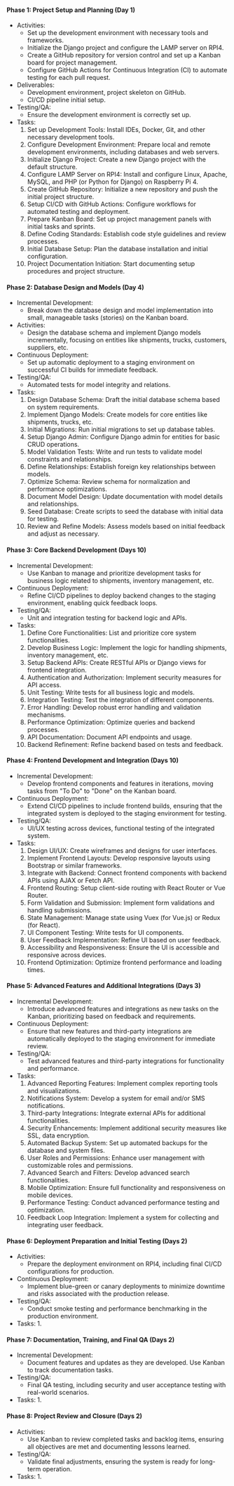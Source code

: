 #### Phase 1: Project Setup and Planning (Day 1)

-   Activities:
    -   Set up the development environment with necessary tools and frameworks.
    -   Initialize the Django project and configure the LAMP server on RPI4.
    -   Create a GitHub repository for version control and set up a Kanban board for project management.
    -   Configure GitHub Actions for Continuous Integration (CI) to automate testing for each pull request.
-   Deliverables:
    -   Development environment, project skeleton on GitHub.
    -   CI/CD pipeline initial setup.
-   Testing/QA:
    -   Ensure the development environment is correctly set up.
-   Tasks:
    1.  Set up Development Tools: Install IDEs, Docker, Git, and other necessary development tools.
    2.  Configure Development Environment: Prepare local and remote development environments, including databases and web servers.
    3.  Initialize Django Project: Create a new Django project with the default structure.
    4.  Configure LAMP Server on RPI4: Install and configure Linux, Apache, MySQL, and PHP (or Python for Django) on Raspberry Pi 4.
    5.  Create GitHub Repository: Initialize a new repository and push the initial project structure.
    6.  Setup CI/CD with GitHub Actions: Configure workflows for automated testing and deployment.
    7.  Prepare Kanban Board: Set up project management panels with initial tasks and sprints.
    8.  Define Coding Standards: Establish code style guidelines and review processes.
    9.  Initial Database Setup: Plan the database installation and initial configuration.
    10. Project Documentation Initiation: Start documenting setup procedures and project structure.


#### Phase 2: Database Design and Models (Day 4)

-   Incremental Development:
    -   Break down the database design and model implementation into small, manageable tasks (stories) on the Kanban board.
-   Activities:
    -   Design the database schema and implement Django models incrementally, focusing on entities like shipments, trucks, customers, suppliers, etc.
-   Continuous Deployment:
    -   Set up automatic deployment to a staging environment on successful CI builds for immediate feedback.
-   Testing/QA:
    -   Automated tests for model integrity and relations.
-   Tasks:
    1.  Design Database Schema: Draft the initial database schema based on system requirements.
    2.  Implement Django Models: Create models for core entities like shipments, trucks, etc.
    3.  Initial Migrations: Run initial migrations to set up database tables.
    4.  Setup Django Admin: Configure Django admin for entities for basic CRUD operations.
    5.  Model Validation Tests: Write and run tests to validate model constraints and relationships.
    6.  Define Relationships: Establish foreign key relationships between models.
    7.  Optimize Schema: Review schema for normalization and performance optimizations.
    8.  Document Model Design: Update documentation with model details and relationships.
    9.  Seed Database: Create scripts to seed the database with initial data for testing.
    10. Review and Refine Models: Assess models based on initial feedback and adjust as necessary.

#### Phase 3: Core Backend Development (Days 10)

-   Incremental Development:
    -   Use Kanban to manage and prioritize development tasks for business logic related to shipments, inventory management, etc.
-   Continuous Deployment:
    -   Refine CI/CD pipelines to deploy backend changes to the staging environment, enabling quick feedback loops.
-   Testing/QA:
    -   Unit and integration testing for backend logic and APIs.
-   Tasks:
    1.  Define Core Functionalities: List and prioritize core system functionalities.
    2.  Develop Business Logic: Implement the logic for handling shipments, inventory management, etc.
    3.  Setup Backend APIs: Create RESTful APIs or Django views for frontend integration.
    4.  Authentication and Authorization: Implement security measures for API access.
    5.  Unit Testing: Write tests for all business logic and models.
    6.  Integration Testing: Test the integration of different components.
    7.  Error Handling: Develop robust error handling and validation mechanisms.
    8.  Performance Optimization: Optimize queries and backend processes.
    9.  API Documentation: Document API endpoints and usage.
    10. Backend Refinement: Refine backend based on tests and feedback.

#### Phase 4: Frontend Development and Integration (Days 10)

-   Incremental Development:
    -   Develop frontend components and features in iterations, moving tasks from "To Do" to "Done" on the Kanban board.
-   Continuous Deployment:
    -   Extend CI/CD pipelines to include frontend builds, ensuring that the integrated system is deployed to the staging environment for testing.
-   Testing/QA:
    -   UI/UX testing across devices, functional testing of the integrated system.
-   Tasks:
    1.  Design UI/UX: Create wireframes and designs for user interfaces.
    2.  Implement Frontend Layouts: Develop responsive layouts using Bootstrap or similar frameworks.
    3.  Integrate with Backend: Connect frontend components with backend APIs using AJAX or Fetch API.
    4.  Frontend Routing: Setup client-side routing with React Router or Vue Router.
    5.  Form Validation and Submission: Implement form validations and handling submissions.
    6.  State Management: Manage state using Vuex (for Vue.js) or Redux (for React).
    7.  UI Component Testing: Write tests for UI components.
    8.  User Feedback Implementation: Refine UI based on user feedback.
    9.  Accessibility and Responsiveness: Ensure the UI is accessible and responsive across devices.
    10. Frontend Optimization: Optimize frontend performance and loading times.

#### Phase 5: Advanced Features and Additional Integrations (Days 3)

-   Incremental Development:
    -   Introduce advanced features and integrations as new tasks on the Kanban, prioritizing based on feedback and requirements.
-   Continuous Deployment:
    -   Ensure that new features and third-party integrations are automatically deployed to the staging environment for immediate review.
-   Testing/QA:
    -   Test advanced features and third-party integrations for functionality and performance.
-   Tasks:
    1.  Advanced Reporting Features: Implement complex reporting tools and visualizations.
    2.  Notifications System: Develop a system for email and/or SMS notifications.
    3.  Third-party Integrations: Integrate external APIs for additional functionalities.
    4.  Security Enhancements: Implement additional security measures like SSL, data encryption.
    5.  Automated Backup System: Set up automated backups for the database and system files.
    6.  User Roles and Permissions: Enhance user management with customizable roles and permissions.
    7.  Advanced Search and Filters: Develop advanced search functionalities.
    8.  Mobile Optimization: Ensure full functionality and responsiveness on mobile devices.
    9.  Performance Testing: Conduct advanced performance testing and optimization.
    10. Feedback Loop Integration: Implement a system for collecting and integrating user feedback.

#### Phase 6: Deployment Preparation and Initial Testing (Days 2)

-   Activities:
    -   Prepare the deployment environment on RPI4, including final CI/CD configurations for production.
-   Continuous Deployment:
    -   Implement blue-green or canary deployments to minimize downtime and risks associated with the production release.
-   Testing/QA:
    -   Conduct smoke testing and performance benchmarking in the production environment.
 -   Tasks:
    1.  

#### Phase 7: Documentation, Training, and Final QA (Days 2)

-   Incremental Development:
    -   Document features and updates as they are developed. Use Kanban to track documentation tasks.
-   Testing/QA:
    -   Final QA testing, including security and user acceptance testing with real-world scenarios.
-   Tasks:
    1.  

#### Phase 8: Project Review and Closure (Days 2)

-   Activities:
    -   Use Kanban to review completed tasks and backlog items, ensuring all objectives are met and documenting lessons learned.
-   Testing/QA:
    -   Validate final adjustments, ensuring the system is ready for long-term operation.
-   Tasks:
    1.  
